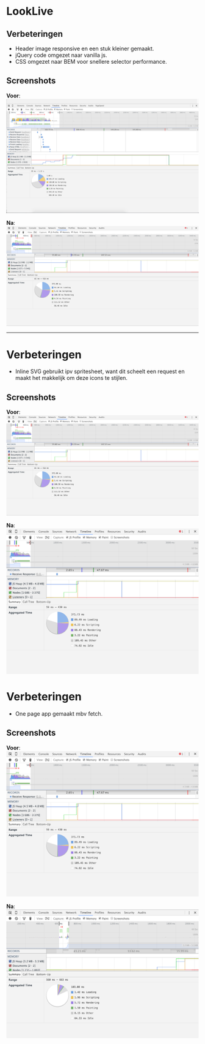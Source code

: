 # LookLive

## Verbeteringen
- Header image responsive en een stuk kleiner gemaakt.
- jQuery code omgezet naar vanilla js.
- CSS omgezet naar BEM voor snellere selector performance.

## Screenshots
**Voor**:
![voor](screenshots/voor.png)

**Na**:
![na](screenshots/na.png)

***

# Verbeteringen
- Inline SVG gebruikt ipv spritesheet, want dit scheelt een request en maakt het makkelijk om deze icons te stijlen.

## Screenshots
**Voor**:
![na](screenshots/na.png)

**Na**:
![voor](screenshots/na-svg.png)

# Verbeteringen
- One page app gemaakt mbv fetch.

## Screenshots
**Voor**:
![na](screenshots/na-svg.png)

**Na**:
![voor](screenshots/na-webapp.png)
